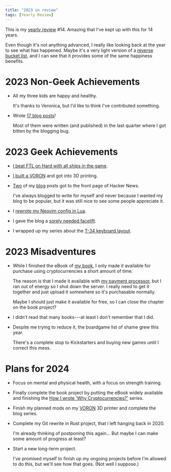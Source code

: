 ```yaml
---
title: "2023 in review"
tags: [Yearly Review]
---
```


This is my [yearly review][] #14.
Amazing that I've kept up with this for 14 years.

Even though it's not anything advanced, I really like looking back at the year to see what has happened.
Maybe it's a very light version of a [reverse bucket list][], and I can see that it provides some of the same happiness benefits.

# 2023 Non-Geek Achievements

- All my three kids are happy and healthy.

  It's thanks to Veronica, but I'd like to think I've contributed something.

- Wrote [17 blog posts][posts]!

  Most of them were written (and published) in the last quarter where I got bitten by the blogging bug.

# 2023 Geek Achievements

- [I beat FTL on Hard with all ships in the game][ftl].
- [I built a VORON][VORON] and got into 3D printing.
- [Two][hn1] of my [blog][hn2] posts got to the front page of Hacker News.

  I've always blogged to write for myself and never because I wanted my blog to be popular, but it was still nice to see some people appreciate it.

- I [rewrote my Neovim config in Lua][neovim-lua].
- I gave the blog a [sorely needed facelift][facelift].
- I wrapped up my series about the [T-34 keyboard layout][t-34].

# 2023 Misadventures

- While I finished the eBook of [my book][], I only made it available for purchase using cryptocurrencies a short amount of time.

  The reason is that I made it available with [my payment processor][bitpal], but I ran out of energy so I shut down the server.
  I really need to get it together and just upload it somewhere so it's purchasable normally.

  Maybe I should just make it available for free, so I can close the chapter on the book project?

- I didn't read that many books---at least I don't remember that I did.

- Despite me trying to reduce it, the boardgame list of shame grew this year.

  There's a complete stop to Kickstarters and buying new games until I correct this mess.

# Plans for 2024

- Focus on mental and physical health, with a focus on strength training.

- Finally complete the book project by putting the eBook widely available and finishing the [How I wrote 'Why Cryptocurrencies?'][crypto-series] series.

- Finish my planned mods on my [VORON][] 3D printer and complete the blog series.

- Complete my Git rewrite in Rust project, that i left hanging back in 2020.

  I'm already thinking of postponing this again...
  But maybe I can make some amount of progress at least?

- Start a new long-term project.

  I've promised myself to finish up my ongoing projects before I'm allowed to do this, but we'll see how that goes.
  (Not well I suppose.)

[posts]: /blog/2023/ "My blog posts in 2023"
[ftl]: /blog/2023/06/16/i_beat_ftl_on_hard_with_all_ships_in_the_game/ "I beat FTL on Hard with all ships in the game"
[VORON]: /series/voron_trident/ "Series: Let's build a VORON Trident"
[my book]: https://whycryptocurrencies.com/ "Why Cryptocurrencies?: What they are, what they do, and why they matter"
[bitpal]: https://github.com/bitpal/bitpal "BitPal is a self-hosted payment processor"
[hn1]: https://news.ycombinator.com/item?id=37995254
[hn2]: https://news.ycombinator.com/item?id=38112596
[t-34]: /series/t-34/ "The T-34 keyboard layout"
[facelift]: /blog/2023/10/04/giving_the_blog_a_facelift/ "Giving the blog a facelift"
[neovim-lua]: /blog/2023/10/01/rewriting_my_neovim_config_in_lua/ "Rewriting my Neovim config in Lua"
[crypto-series]: /series/making-cryptobook/ "How I wrote 'Why Cryptocurrencies?'"
[yearly review]: /blog/tags/yearly_review/ "Yearly reviews"
[reverse bucket list]: https://www.inc.com/jessica-stillman/happiness-fulfillment-reverse-bucket-list.html "The Secret to Happiness, According to This Harvard Professor: A Reverse Bucket List"
[burnout]: /blog/2023/03/14/battling_burnout/ "Battling burnout"
